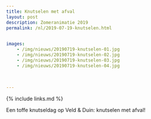 ```yaml
---
title: Knutselen met afval
layout: post
description: Zomeranimatie 2019
permalink: /nl/2019-07-19-knutselen.html

    
images: 
    - /img/nieuws/20190719-knutselen-01.jpg
    - /img/nieuws/20190719-knutselen-02.jpg
    - /img/nieuws/20190719-knutselen-03.jpg
    - /img/nieuws/20190719-knutselen-04.jpg
   
    
    
---
```


{% include links.md %}


Een toffe knutseldag op Veld & Duin: knutselen  met afval!